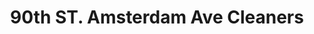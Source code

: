 ---
title: "90th ST. Amsterdam Ave Cleaners"
url: /new-york/90th-st-amsterdam-ave-cleaners/
shop: laundry
---